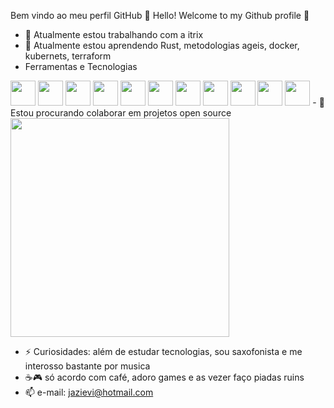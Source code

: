 Bem vindo ao meu perfil GitHub 👋
Hello! Welcome to my Github profile 👋

- 🔭 Atualmente estou trabalhando com a itrix
- 🌱 Atualmente estou aprendendo Rust, metodologias ageis, docker, kubernets, terraform 
- Ferramentas e Tecnologias
<img src="https://cdn.jsdelivr.net/gh/devicons/devicon/icons/git/git-original.svg" width="40" height="40"/>  
<img src="https://cdn.jsdelivr.net/gh/devicons/devicon/icons/docker/docker-original.svg" width="40" height="40"/> 
<img src="https://cdn.jsdelivr.net/gh/devicons/devicon/icons/kubernetes/kubernetes-plain.svg" width="40" height="40" /> 
<img src="https://cdn.jsdelivr.net/gh/devicons/devicon/icons/linux/linux-original.svg" width="40" height="40" /> 
<img src="https://cdn.jsdelivr.net/gh/devicons/devicon/icons/fedora/fedora-plain.svg" width="40" height="40" />
<img src="https://cdn.jsdelivr.net/gh/devicons/devicon/icons/rust/rust-plain.svg" width="40" height="40" />
<img src="https://cdn.jsdelivr.net/gh/devicons/devicon/icons/python/python-original.svg" width="40" height="40" />
<img src="https://cdn.jsdelivr.net/gh/devicons/devicon/icons/javascript/javascript-original.svg" width="40" height="40"/>
<img src="https://cdn.jsdelivr.net/gh/devicons/devicon/icons/html5/html5-original.svg" width="40" height="40"/>
<img src="https://cdn.jsdelivr.net/gh/devicons/devicon/icons/css3/css3-original.svg" width="40" height="40"/>
<img src="https://cdn.jsdelivr.net/gh/devicons/devicon/icons/cplusplus/cplusplus-original.svg" width="40" height="40"/>
- 👯 Estou procurando colaborar em projetos open source
<img src="https://super.abril.com.br/wp-content/uploads/2016/09/super_imggato_digitando_0.gif" width="350">

- ⚡ Curiosidades: além de estudar tecnologias, sou saxofonista e me interosso bastante por musica
- ☕🎮 só acordo com café, adoro games e as vezer faço piadas ruins 
- 📫 e-mail: jazievi@hotmail.com 

